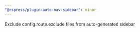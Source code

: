 ```yaml
---
"@rspress/plugin-auto-nav-sidebar": minor
---
```


Exclude config.route.exclude files from auto-generated sidebar
